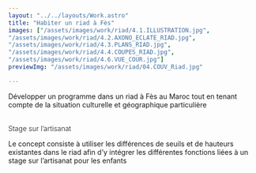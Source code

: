 ```yaml
---
layout: "../../layouts/Work.astro"
title: "Habiter un riad à Fès"
images: ["/assets/images/work/riad/4.1.ILLUSTRATION.jpg",
"/assets/images/work/riad/4.2.AXONO_ECLATE_RIAD.jpg",
"/assets/images/work/riad/4.3.PLANS_RIAD.jpg",
"/assets/images/work/riad/4.4.COUPES_RIAD.jpg",
"/assets/images/work/riad/4.6.VUE_COUR.jpg"]
previewImg: "/assets/images/work/riad/04.COUV_Riad.jpg"

---
```

Développer un programme dans un riad à Fès au Maroc tout en tenant compte de la situation culturelle et géographique particulière

<br />
<span class='strong' style="
    font-weight: 300;
">Stage sur l’artisanat</span>
<br />

Le concept consiste à utiliser les différences de seuils et de hauteurs existantes dans le riad afin d’y intégrer les différentes fonctions liées à un stage sur l’artisanat pour les enfants
